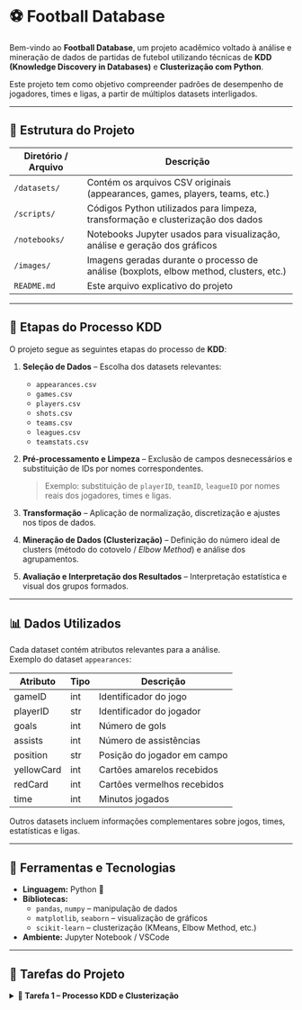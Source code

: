 # ⚽ Football Database

Bem-vindo ao **Football Database**, um projeto acadêmico voltado à análise e mineração de dados de partidas de futebol utilizando técnicas de **KDD (Knowledge Discovery in Databases)** e **Clusterização com Python**.

Este projeto tem como objetivo compreender padrões de desempenho de jogadores, times e ligas, a partir de múltiplos datasets interligados.

---

## 📂 Estrutura do Projeto

| Diretório / Arquivo | Descrição |
|----------------------|------------|
| `/datasets/` | Contém os arquivos CSV originais (appearances, games, players, teams, etc.) |
| `/scripts/` | Códigos Python utilizados para limpeza, transformação e clusterização dos dados |
| `/notebooks/` | Notebooks Jupyter usados para visualização, análise e geração dos gráficos |
| `/images/` | Imagens geradas durante o processo de análise (boxplots, elbow method, clusters, etc.) |
| `README.md` | Este arquivo explicativo do projeto |

---

## 🧩 Etapas do Processo KDD

O projeto segue as seguintes etapas do processo de **KDD**:

1. **Seleção de Dados** – Escolha dos datasets relevantes:  
   - `appearances.csv`  
   - `games.csv`  
   - `players.csv`  
   - `shots.csv`  
   - `teams.csv`  
   - `leagues.csv`  
   - `teamstats.csv`

2. **Pré-processamento e Limpeza** – Exclusão de campos desnecessários e substituição de IDs por nomes correspondentes.  
   > Exemplo: substituição de `playerID`, `teamID`, `leagueID` por nomes reais dos jogadores, times e ligas.  

3. **Transformação** – Aplicação de normalização, discretização e ajustes nos tipos de dados.

4. **Mineração de Dados (Clusterização)** – Definição do número ideal de clusters (método do cotovelo / *Elbow Method*) e análise dos agrupamentos.

5. **Avaliação e Interpretação dos Resultados** – Interpretação estatística e visual dos grupos formados.

---

## 📊 Dados Utilizados

Cada dataset contém atributos relevantes para a análise.  
Exemplo do dataset `appearances`:

| Atributo | Tipo | Descrição |
|-----------|------|------------|
| gameID | int | Identificador do jogo |
| playerID | str | Identificador do jogador |
| goals | int | Número de gols |
| assists | int | Número de assistências |
| position | str | Posição do jogador em campo |
| yellowCard | int | Cartões amarelos recebidos |
| redCard | int | Cartões vermelhos recebidos |
| time | int | Minutos jogados |

Outros datasets incluem informações complementares sobre jogos, times, estatísticas e ligas.

---

## 🧮 Ferramentas e Tecnologias

- **Linguagem:** Python 🐍  
- **Bibliotecas:**  
  - `pandas`, `numpy` – manipulação de dados  
  - `matplotlib`, `seaborn` – visualização de gráficos  
  - `scikit-learn` – clusterização (KMeans, Elbow Method, etc.)  
- **Ambiente:** Jupyter Notebook / VSCode

--- 

## 🧠 Tarefas do Projeto

<details>
<summary><b>🔗 Tarefa 1 – Processo KDD e Clusterização</b></summary>

<br>

Nesta tarefa serão incluídas **as informações detalhadas do processo KDD**, **as imagens dos gráficos** e **as análises dos clusters** conforme o desenvolvimento avança.

---

### 📋 Descrição Geral
O objetivo desta tarefa é aplicar o processo de **descoberta de conhecimento em bases de dados (KDD)** no conjunto de dados de futebol, realizando as etapas de:
1. Seleção dos datasets relevantes  
2. Limpeza e integração dos dados  
3. Normalização e transformação  
4. Execução da **clusterização (K-Means)**  
5. Interpretação dos resultados obtidos

---

### 🧩 Datasets Utilizados
- `appearances.csv`
- `games.csv`
- `players.csv`
- `teams.csv`
- `leagues.csv`
- `shots.csv`
- `teamstats.csv`

---

### ⚙️ Pré-processamento
Atributos removidos após o merge:
- `teamID` em *teamStats.csv* e *games.csv*  
- `leagueID` em *appearances.csv* e *games.csv*  
- `playerID` em *shots.csv* e *appearances.csv*

> 🔍 Esses atributos foram substituídos por seus respectivos nomes (ex: jogador, time, liga) para facilitar a interpretação durante a clusterização.

---

### 📊 Visualizações (em andamento)
As imagens dos gráficos gerados durante a análise serão adicionadas aqui:

- Boxplot de verificação de outliers  
  ![Boxplot exemplo](./images/boxplot_exemplo.png)

- Gráfico de Elbow (definição do número de clusters)  
  ![Elbow exemplo](./images/elbow_exemplo.png)

- Visualização dos Clusters  
  ![Clusters exemplo](./images/cluster_exemplo.png)

---

### 🧠 Análise dos Resultados
As interpretações e conclusões obtidas com base nos clusters formados serão descritas aqui conforme o desenvolvimento avança.

> Exemplo: “O Cluster 1 representa jogadores com alta taxa de gols e participação ofensiva, enquanto o Cluster 2 agrupa defensores com alta eficiência em desarmes.”

---





## 🧑‍💻 Equipe de Desenvolvimento

- 👤 **[Erick Nascimento]**
- 👤 **[Juliano Ramalho]**
- 👤 **[Leon Fagundes]**

---



## 📌 Licença

Este projeto é de uso **educacional e não comercial**.  
Desenvolvido para fins acadêmicos e de aprendizado em **Mineração de Dados e Machine Learning**.

---

### ⭐ Dica:
Se este projeto te ajudou, **deixe uma estrela** no repositório para apoiar o desenvolvimento! 🌟

---

